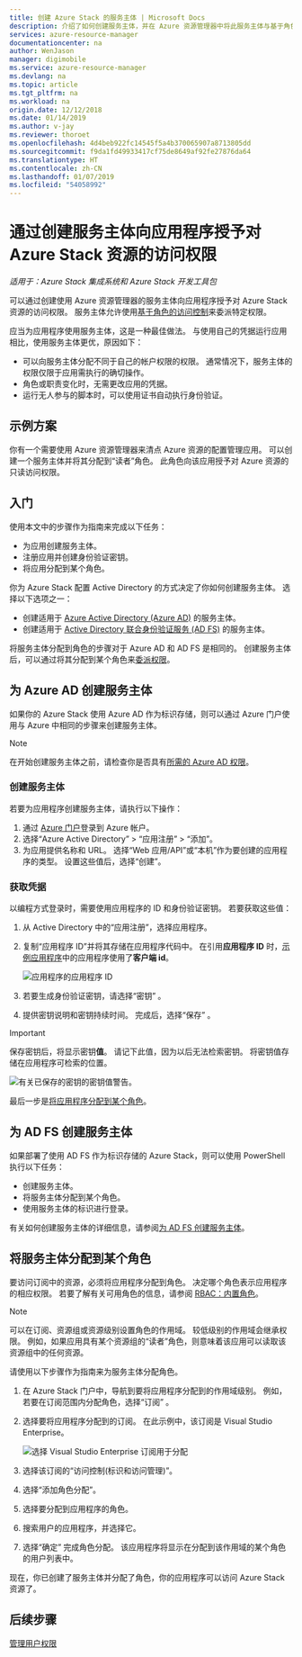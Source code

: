 ```yaml
---
title: 创建 Azure Stack 的服务主体 | Microsoft Docs
description: 介绍了如何创建服务主体，并在 Azure 资源管理器中将此服务主体与基于角色的访问控制配合使用以管理对资源的访问权限。
services: azure-resource-manager
documentationcenter: na
author: WenJason
manager: digimobile
ms.service: azure-resource-manager
ms.devlang: na
ms.topic: article
ms.tgt_pltfrm: na
ms.workload: na
origin.date: 12/12/2018
ms.date: 01/14/2019
ms.author: v-jay
ms.reviewer: thoroet
ms.openlocfilehash: 4d4beb922fc14545f5a4b370065907a8713805dd
ms.sourcegitcommit: f9da1fd49933417cf75de8649af92fe27876da64
ms.translationtype: HT
ms.contentlocale: zh-CN
ms.lasthandoff: 01/07/2019
ms.locfileid: "54058992"
---
```

# <a name="give-applications-access-to-azure-stack-resources-by-creating-service-principals"></a>通过创建服务主体向应用程序授予对 Azure Stack 资源的访问权限

*适用于：Azure Stack 集成系统和 Azure Stack 开发工具包*

可以通过创建使用 Azure 资源管理器的服务主体向应用程序授予对 Azure Stack 资源的访问权限。 服务主体允许使用[基于角色的访问控制](azure-stack-manage-permissions.md)来委派特定权限。

应当为应用程序使用服务主体，这是一种最佳做法。 与使用自己的凭据运行应用相比，使用服务主体更优，原因如下：

* 可以向服务主体分配不同于自己的帐户权限的权限。 通常情况下，服务主体的权限仅限于应用需执行的确切操作。
* 角色或职责变化时，无需更改应用的凭据。
* 运行无人参与的脚本时，可以使用证书自动执行身份验证。

## <a name="example-scenario"></a>示例方案

你有一个需要使用 Azure 资源管理器来清点 Azure 资源的配置管理应用。 可以创建一个服务主体并将其分配到“读者”角色。 此角色向该应用授予对 Azure 资源的只读访问权限。

## <a name="getting-started"></a>入门

使用本文中的步骤作为指南来完成以下任务：

* 为应用创建服务主体。
* 注册应用并创建身份验证密钥。
* 将应用分配到某个角色。

你为 Azure Stack 配置 Active Directory 的方式决定了你如何创建服务主体。 选择以下选项之一：

* 创建适用于 [Azure Active Directory (Azure AD)](azure-stack-create-service-principals.md#create-service-principal-for-azure-ad) 的服务主体。
* 创建适用于 [Active Directory 联合身份验证服务 (AD FS)](azure-stack-create-service-principals.md#create-service-principal-for-ad-fs) 的服务主体。

将服务主体分配到角色的步骤对于 Azure AD 和 AD FS 是相同的。 创建服务主体后，可以通过将其分配到某个角色来[委派权限](azure-stack-create-service-principals.md#assign-role-to-service-principal)。

## <a name="create-service-principal-for-azure-ad"></a>为 Azure AD 创建服务主体

如果你的 Azure Stack 使用 Azure AD 作为标识存储，则可以通过 Azure 门户使用与 Azure 中相同的步骤来创建服务主体。

>[!NOTE]
在开始创建服务主体之前，请检查你是否具有[所需的 Azure AD 权限](../../active-directory/develop/howto-create-service-principal-portal.md#required-permissions)。

### <a name="create-service-principal"></a>创建服务主体

若要为应用程序创建服务主体，请执行以下操作：

1. 通过 [Azure 门户](https://portal.azure.cn)登录到 Azure 帐户。
2. 选择“Azure Active Directory” > “应用注册” > “添加”。
3. 为应用提供名称和 URL。 选择“Web 应用/API”或“本机”作为要创建的应用程序的类型。 设置这些值后，选择“创建”。

### <a name="get-credentials"></a>获取凭据

以编程方式登录时，需要使用应用程序的 ID 和身份验证密钥。 若要获取这些值：

1. 从 Active Directory 中的“应用注册”，选择应用程序。

2. 复制“应用程序 ID”并将其存储在应用程序代码中。 在引用**应用程序 ID** 时，[示例应用程序](#sample-applications)中的应用程序使用了**客户端 id**。

     ![应用程序的应用程序 ID](./media/azure-stack-create-service-principal/image12.png)
3. 若要生成身份验证密钥，请选择“密钥” 。

4. 提供密钥说明和密钥持续时间。 完成后，选择“保存” 。

>[!IMPORTANT]
保存密钥后，将显示密钥**值**。 请记下此值，因为以后无法检索密钥。 将密钥值存储在应用程序可检索的位置。

![有关已保存的密钥的密钥值警告。](./media/azure-stack-create-service-principal/image15.png)

最后一步是[将应用程序分配到某个角色](azure-stack-create-service-principals.md#assign-role-to-service-principal)。

## <a name="create-service-principal-for-ad-fs"></a>为 AD FS 创建服务主体

如果部署了使用 AD FS 作为标识存储的 Azure Stack，则可以使用 PowerShell 执行以下任务：

* 创建服务主体。
* 将服务主体分配到某个角色。
* 使用服务主体的标识进行登录。

有关如何创建服务主体的详细信息，请参阅[为 AD FS 创建服务主体](../azure-stack-create-service-principals.md#manage-service-principal-for-ad-fs)。

## <a name="assign-the-service-principal-to-a-role"></a>将服务主体分配到某个角色

要访问订阅中的资源，必须将应用程序分配到角色。 决定哪个角色表示应用程序的相应权限。 若要了解有关可用角色的信息，请参阅 [RBAC：内置角色](../../role-based-access-control/built-in-roles.md)。

>[!NOTE]
可以在订阅、资源组或资源级别设置角色的作用域。 较低级别的作用域会继承权限。 例如，如果应用具有某个资源组的“读者”角色，则意味着该应用可以读取该资源组中的任何资源。

请使用以下步骤作为指南来为服务主体分配角色。

1. 在 Azure Stack 门户中，导航到要将应用程序分配到的作用域级别。 例如，若要在订阅范围内分配角色，选择“订阅” 。

2. 选择要将应用程序分配到的订阅。 在此示例中，该订阅是 Visual Studio Enterprise。

     ![选择 Visual Studio Enterprise 订阅用于分配](./media/azure-stack-create-service-principal/image16.png)

3. 选择该订阅的“访问控制(标识和访问管理)”。

4. 选择“添加角色分配”。

5. 选择要分配到应用程序的角色。

6. 搜索用户的应用程序，并选择它。

7. 选择“确定”  完成角色分配。 该应用程序将显示在分配到该作用域的某个角色的用户列表中。

现在，你已创建了服务主体并分配了角色，你的应用程序可以访问 Azure Stack 资源了。

## <a name="next-steps"></a>后续步骤

[管理用户权限](azure-stack-manage-permissions.md)
